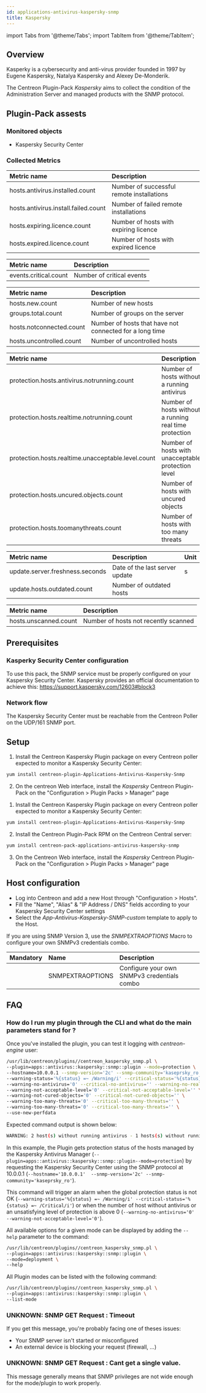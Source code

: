 ```yaml
---
id: applications-antivirus-kaspersky-snmp
title: Kaspersky
---
```

import Tabs from '@theme/Tabs';
import TabItem from '@theme/TabItem';


## Overview

Kasperky is a cybersecurity and anti-virus provider founded in 1997 by Eugene
Kaspersky, Natalya Kaspersky and Alexey De-Monderik.

The Centreon Plugin-Pack *Kaspersky* aims to collect the condition of the
Administration Server and managed products with the SNMP protocol.

## Plugin-Pack assests

### Monitored objects

* Kaspersky Security Center

### Collected Metrics

<Tabs groupId="operating-systems">
<TabItem value="Deployment" label="Deployment">

| Metric name                          | Description                               |
| :----------------------------------- | :---------------------------------------- |
| hosts.antivirus.installed.count      | Number of successful remote installations |
| hosts.antivirus.install.failed.count | Number of failed remote installations     |
| hosts.expiring.licence.count         | Number of hosts with expiring licence     |
| hosts.expired.licence.count          | Number of hosts with expired licence      |

</TabItem>
<TabItem value="Events" label="Events">

| Metric name           | Description               |
| :-------------------- | :------------------------ |
| events.critical.count | Number of critical events |

</TabItem>
<TabItem value="LogicalNetwork" label="LogicalNetwork">

| Metric name              | Description                                             |
| :----------------------- | :------------------------------------------------------ |
| hosts.new.count          | Number of new hosts                                     |
| groups.total.count       | Number of groups on the server                          |
| hosts.notconnected.count | Number of hosts that have not connected for a long time |
| hosts.uncontrolled.count | Number of uncontrolled hosts                            |

</TabItem>
<TabItem value="Protection" label="Protection">

| Metric name                                        | Description                                            |
| :------------------------------------------------- | :----------------------------------------------------- |
| protection.hosts.antivirus.notrunning.count        | Number of hosts without a running antivirus            |
| protection.hosts.realtime.notrunning.count         | Number of hosts without a running real time protection |
| protection.hosts.realtime.unacceptable.level.count | Number of hosts with unacceptable protection level     |
| protection.hosts.uncured.objects.count             | Number of hosts with uncured objects                   |
| protection.hosts.toomanythreats.count              | Number of hosts with too many threats                  |

</TabItem>
<TabItem value="Updates" label="Updates">

| Metric name                     | Description                    | Unit |
| :------------------------------ | :----------------------------- | :--- |
| update.server.freshness.seconds | Date of the last server update | s    |
| update.hosts.outdated.count     | Number of outdated hosts       |      |

</TabItem>
<TabItem value="FullScan" label="FullScan">

| Metric name           | Description                          |
| :-------------------- | :----------------------------------- |
| hosts.unscanned.count | Number of hosts not recently scanned |

</TabItem>
</Tabs>

## Prerequisites

### Kasperky Security Center configuration

To use this pack, the SNMP service must be properly configured on your
Kaspersky Security Center. Kaspersky provides an official documentation
to achieve this: https://support.kaspersky.com/12603#block3

### Network flow

The Kaspersky Security Center must be reachable from the Centreon Poller on the
UDP/161 SNMP port.

## Setup

<Tabs groupId="licence-systems">
<TabItem value="online" label="Online License">

1. Install the Centreon Kaspersky Plugin package on every Centreon poller expected to monitor a Kaspersky Security Center:

```bash
yum install centreon-plugin-Applications-Antivirus-Kaspersky-Snmp
```

2. On the centreon Web interface, install the *Kaspersky* Centreon Plugin-Pack on the "Configuration > Plugin Packs > Manager" page

</TabItem>
<TabItem value="offline" label="Offline License">

1. Install the Centreon Kaspersky Plugin package on every Centreon poller expected to monitor a Kaspersky Security Center:

```bash
yum install centreon-plugin-Applications-Antivirus-Kaspersky-Snmp
```

2. Install the Centreon Plugin-Pack RPM on the Centreon Central server:

```bash
yum install centreon-pack-applications-antivirus-kaspersky-snmp
```

3. On the Centreon Web interface, install the *Kaspersky* Centreon Plugin-Pack on the "Configuration > Plugin Packs > Manager" page

</TabItem>
</Tabs>

## Host configuration

* Log into Centreon and add a new Host through "Configuration > Hosts".
* Fill the "Name", "Alias" & "IP Address / DNS" fields according to your Kaspersky Security Center settings
* Select the *App-Antivirus-Kaspersky-SNMP-custom* template to apply to the Host.

If you are using SNMP Version 3, use the *SNMPEXTRAOPTIONS* Macro to configure
your own SNMPv3 credentials combo.

| Mandatory | Name             | Description                                 |
| :-------- | :--------------- | :------------------------------------------ |
|           | SNMPEXTRAOPTIONS | Configure your own SNMPv3 credentials combo |

## FAQ

### How do I run my plugin through the CLI and what do the main parameters stand for ?

Once you've installed the plugin, you can test it logging with *centreon-engine*
user:

```bash
/usr/lib/centreon/plugins//centreon_kaspersky_snmp.pl \
--plugin=apps::antivirus::kaspersky::snmp::plugin --mode=protection \
--hostname=10.0.0.1 --snmp-version='2c' --snmp-community='kaseprsky_ro' \
--warning-status='%{status} =~ /Warning/i' --critical-status='%{status} =~ /Critical/i'
--warning-no-antivirus='0' --critical-no-antivirus='' --warning-no-real-time='0' --critical-no-real-time='' \
--warning-not-acceptable-level='0' --critical-not-acceptable-level='' \
--warning-not-cured-objects='0' --critical-not-cured-objects='' \
--warning-too-many-threats='0' --critical-too-many-threats='' \
--warning-too-many-threats='0' --critical-too-many-threats='' \
--use-new-perfdata
```

Expected command output is shown below:

```bash
WARNING: 2 host(s) without running antivirus - 1 hosts(s) without running real time protection - 8 host(s) with not cured objects - 5 host(s) with too many threats | 'protection.hosts.antivirus.notrunning.count'=2;0:0;;0; 'protection.hosts.realtime.notrunning.count'=1;0:0;;0; 'protection.hosts.realtime.unacceptable.level.count'=0;0:0;;0; 'protection.hosts.uncured.objects.count'=8;0:0;;0; 'protection.hosts.toomanythreats.count'=5;0:0;;0;
```

In this example, the Plugin gets protection status of the hosts managed by the Kaspersky Antivirus Manager
(```--plugin=apps::antivirus::kaspersky::snmp::plugin--mode=protection```) by
requesting the Kaspersky Security Center using the SNMP protocol at 10.0.0.1
(```--hostname='10.0.0.1'  --snmp-version='2c' --snmp-community='kaseprsky_ro'```).

This command will trigger an alarm when the global protection status is not OK (```--warning-status='%{status} =~ /Warning/i' --critical-status='%{status} =~ /Critical/i'```)
or when the number of host without antivirus or an unsatisfying level of protection is above 0 (```--warning-no-antivirus='0' --warning-not-acceptable-level='0'```).

All available options for a given mode can be displayed by adding the
```--help``` parameter to the command:

```bash
/usr/lib/centreon/plugins//centreon_kaspersky_snmp.pl \
--plugin=apps::antivirus::kaspersky::snmp::plugin \
--mode=deployment \
--help
```

All Plugin modes can be listed with the following command:

```bash
/usr/lib/centreon/plugins//centreon_kaspersky_snmp.pl \
--plugin=apps::antivirus::kaspersky::snmp::plugin \
--list-mode
```

### UNKNOWN: SNMP GET Request : Timeout

If you get this message, you're probably facing one of theses issues:

* Your SNMP server isn't started or misconfigured
* An external device is blocking your request (firewall, ...)

### UNKNOWN: SNMP GET Request : Cant get a single value.

This message generally means that SNMP privileges are not wide enough for the
mode/plugin to work properly.
